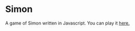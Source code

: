 # Simon

A game of Simon written in Javascript. You can play it [here.](http://justinclagg.com/simon)
